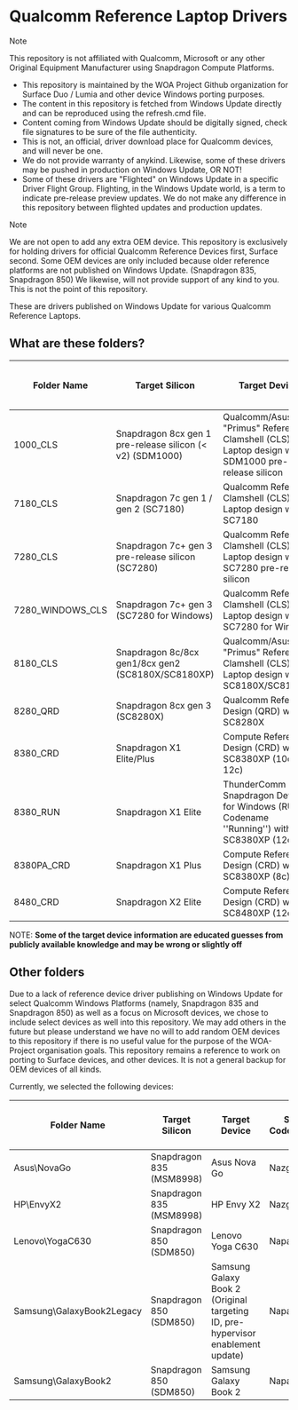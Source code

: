 # Qualcomm Reference Laptop Drivers

> [!NOTE]
> This repository is not affiliated with Qualcomm, Microsoft or any other Original Equipment Manufacturer using Snapdragon Compute Platforms.
> - This repository is maintained by the WOA Project Github organization for Surface Duo / Lumia and other device Windows porting purposes.
> - The content in this repository is fetched from Windows Update directly and can be reproduced using the refresh.cmd file.
> - Content coming from Windows Update should be digitally signed, check file signatures to be sure of the file authenticity.
> - This is not, an official, driver download place for Qualcomm devices, and will never be one.
> - We do not provide warranty of anykind. Likewise, some of these drivers may be pushed in production on Windows Update, OR NOT!
> - Some of these drivers are "Flighted" on Windows Update in a specific Driver Flight Group. Flighting, in the Windows Update world, is a term to indicate pre-release preview updates. We do not make any difference in this repository between flighted updates and production updates.

> [!NOTE]
> We are not open to add any extra OEM device. This repository is exclusively for holding drivers for official Qualcomm Reference Devices first, Surface second. Some OEM devices are only included because older reference platforms are not published on Windows Update. (Snapdragon 835, Snapdragon 850)
> We likewise, will not provide support of any kind to you. This is not the point of this repository.

These are drivers published on Windows Update for various Qualcomm Reference Laptops.

## What are these folders?

| Folder Name      | Target Silicon                                            | Target Device                                                                                   | SoC Codename | Fake Codename (Android Only) |
|------------------|-----------------------------------------------------------|-------------------------------------------------------------------------------------------------|--------------|------------------------------|
| 1000_CLS         | Snapdragon 8cx gen 1 pre-release silicon (< v2) (SDM1000) | Qualcomm/Asus "Primus" Reference Clamshell (CLS) Laptop design with SDM1000 pre-release silicon | Poipu        | Shrike                       |
| 7180_CLS         | Snapdragon 7c gen 1 / gen 2 (SC7180)                      | Qualcomm Reference Clamshell (CLS) Laptop design with SC7180                                    | Rennell      | Atoll                        |
| 7280_CLS         | Snapdragon 7c+ gen 3 pre-release silicon (SC7280)         | Qualcomm Reference Clamshell (CLS) Laptop design with SC7280 pre-release silicon                | Kodiak       | Yupik                        |
| 7280_WINDOWS_CLS | Snapdragon 7c+ gen 3 (SC7280 for Windows)                 | Qualcomm Reference Clamshell (CLS) Laptop design with SC7280 for Windows                        | Kodiak       | Yupik                        |
| 8180_CLS         | Snapdragon 8c/8cx gen1/8cx gen2 (SC8180X/SC8180XP)        | Qualcomm/Asus "Primus" Reference Clamshell (CLS) Laptop design with SC8180X/SC8180XP            | Poipu        | Shrike                       |
| 8280_QRD         | Snapdragon 8cx gen 3 (SC8280X)                            | Qualcomm Reference Design (QRD) with SC8280X                                                    | Makena       |                              |
| 8380_CRD         | Snapdragon X1 Elite/Plus                                  | Compute Reference Design (CRD) with SC8380XP (10c or 12c)                                       | Hamoa        |                              |
| 8380_RUN         | Snapdragon X1 Elite                                       | ThunderComm Snapdragon Dev Kit for Windows (RUN, Codename ''Running'') with SC8380XP (12c)                            | Hamoa        |                              |
| 8380PA_CRD       | Snapdragon X1 Plus                                        | Compute Reference Design (CRD) with SC8380XP (8c)                                               | Purwa        |                              |
| 8480_CRD         | Snapdragon X2 Elite                                       | Compute Reference Design (CRD) with SC8480XP (12c)                                              | Glymur       |                              |

NOTE: __Some of the target device information are educated guesses from publicly available knowledge and may be wrong or slightly off__

## Other folders

Due to a lack of reference device driver publishing on Windows Update for select Qualcomm Windows Platforms (namely, Snapdragon 835 and Snapdragon 850) as well as a focus on Microsoft devices, we chose to include select devices as well into this repository. We may add others in the future but please understand we have no will to add random OEM devices to this repository if there is no useful value for the purpose of the WOA-Project organisation goals. This repository remains a reference to work on porting to Surface devices, and other devices. It is not a general backup for OEM devices of all kinds.

Currently, we selected the following devices:

| Folder Name               | Target Silicon              | Target Device                                                                   | SoC Codename | Fake Codename (Android Only) |
|---------------------------|-----------------------------|---------------------------------------------------------------------------------|--------------|------------------------------|
| Asus\NovaGo               | Snapdragon 835 (MSM8998)    | Asus Nova Go                                                                    | Nazgul       | Cobalt                       |
| HP\EnvyX2                 | Snapdragon 835 (MSM8998)    | HP Envy X2                                                                      | Nazgul       | Cobalt                       |
| Lenovo\YogaC630           | Snapdragon 850 (SDM850)     | Lenovo Yoga C630                                                                | Napali       | Skunk                        |
| Samsung\GalaxyBook2Legacy | Snapdragon 850 (SDM850)     | Samsung Galaxy Book 2 (Original targeting ID, pre-hypervisor enablement update) | Napali       | Skunk                        |
| Samsung\GalaxyBook2       | Snapdragon 850 (SDM850)     | Samsung Galaxy Book 2                                                           | Napali       | Skunk                        |
